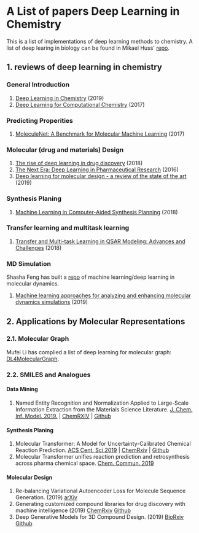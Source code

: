 # A List of papers Deep Learning in Chemistry 

This is a list of implementations of deep learning methods to chemistry. A list of deep learing in biology can be found in Mikael Huss' [repo](https://github.com/hussius/deeplearning-biology). 

## 1. reviews of deep learning in chemistry
  ### General Introduction
  1. [Deep Learning in Chemistry](https://pubs.acs.org/doi/10.1021/acs.jcim.9b00266) (2019)
  2. [Deep Learning for Computational Chemistry](https://onlinelibrary.wiley.com/doi/epdf/10.1002/jcc.24764) (2017)
  ### Predicting Properities
  1. [MoleculeNet: A Benchmark for Molecular Machine Learning](https://arxiv.org/abs/1703.00564) (2017)
  ### Molecular (drug and materials) Design
  1. [The rise of deep learning in drug discovery](https://www.sciencedirect.com/science/article/pii/S1359644617303598) (2018)
  2. [The Next Era: Deep Learning in Pharmaceutical Research](https://www.ncbi.nlm.nih.gov/pubmed/27599991) (2016)
  3. [Deep learning for molecular design - a review of the state of the art](https://arxiv.org/abs/1903.04388) (2019)
  ### Synthesis Planing
  1. [Machine Learning in Computer-Aided Synthesis Planning](https://pubs.acs.org/doi/10.1021/acs.accounts.8b00087) (2018)
  ### Transfer learning and multitask learning
  1. [Transfer and Multi-task Learning in QSAR Modeling: Advances and Challenges](https://www.ncbi.nlm.nih.gov/pmc/articles/PMC5807924/) (2018)
  ### MD Simulation
  Shasha Feng has built a [repo](https://github.com/sha256feng/mldl-md-dynamics) of machine learning/deep learning in  molecular dynamics.
  1. [Machine learning approaches for analyzing and enhancing molecular dynamics simulations](https://arxiv.org/abs/1909.11748) (2019)


## 2. Applications by Molecular Representations

### 2.1. Molecular Graph

Mufei Li has complied a list of deep learning for molecular graph: [DL4MolecularGraph](https://github.com/mufeili/DL4MolecularGraph).

### 2.2. SMILES and Analogues

  #### Data Mining
  1. Named Entity Recognition and Normalization Applied to Large-Scale Information Extraction from the Materials Science Literature. [J. Chem. Inf. Model. 2019.](https://pubs.acs.org/doi/10.1021/acs.jcim.9b00470) | [ChemRXIV](https://chemrxiv.org/articles/Named_Entity_Recognition_and_Normalization_Applied_to_Large-Scale_Information_Extraction_from_the_Materials_Science_Literature/8226068/1) | [Github](https://github.com/materialsintelligence/matscholar)
  
  #### Synthesis Planing
  1. Molecular Transformer: A Model for Uncertainty-Calibrated Chemical Reaction Prediction. [ACS Cent. Sci.2019](https://pubs.acs.org/doi/10.1021/acscentsci.9b00576) | [ChemRxiv](https://chemrxiv.org/articles/Molecular_Transformer_for_Chemical_Reaction_Prediction_and_Uncertainty_Estimation/7297379) | [Github](https://github.com/pschwllr/MolecularTransformer)
  2. Molecular Transformer unifies reaction prediction and retrosynthesis across pharma chemical space. [Chem. Commun. 2019](https://pubs.rsc.org/en/content/articlelanding/2019/CC/c9cc05122h#!divAbstract) 
  
  #### Molecular Design
  1. Re-balancing Variational Autoencoder Loss for Molecule Sequence Generation. (2019) [arXiv](https://arxiv.org/abs/1910.00698)
  2. Generating customized compound libraries for drug discovery with machine intelligence (2019) [ChemRxiv](https://chemrxiv.org/articles/Generating_Customized_Compound_Libraries_for_Drug_Discovery_with_Machine_Intelligence/10119299) [Github](https://github.com/ETHmodlab/virtual_libraries)
  3. Deep Generative Models for 3D Compound Design. (2019) [BioRxiv](https://www.biorxiv.org/content/10.1101/830497v1) [Github](https://github.com/oxpig/DeLinker)
